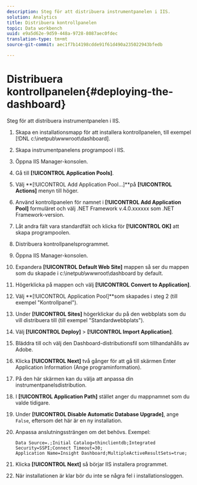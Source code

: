 ```yaml
---
description: Steg för att distribuera instrumentpanelen i IIS.
solution: Analytics
title: Distribuera kontrollpanelen
topic: Data workbench
uuid: e9a5d62e-9d59-448a-9728-8087aec0fdec
translation-type: tm+mt
source-git-commit: aec1f7b14198cdde91f61d490a235022943bfedb

---
```



# Distribuera kontrollpanelen{#deploying-the-dashboard}

Steg för att distribuera instrumentpanelen i IIS.

1. Skapa en installationsmapp för att installera kontrollpanelen, till exempel [!DNL c:\inetpub\wwwroot\dashboard].
1. Skapa instrumentpanelens programpool i IIS.
1. Öppna IIS Manager-konsolen.
1. Gå till **[!UICONTROL Application Pools]**.
1. Välj **[!UICONTROL Add Application Pool…]**på **[!UICONTROL Actions]** menyn till höger.
1. Använd kontrollpanelen för namnet i **[!UICONTROL Add Application Pool]** formuläret och välj .NET Framework v.4.0.xxxxxx som .NET Framework-version.
1. Låt andra fält vara standardfält och klicka för **[!UICONTROL OK]** att skapa programpoolen.
1. Distribuera kontrollpanelsprogrammet.
1. Öppna IIS Manager-konsolen.
1. Expandera **[!UICONTROL Default Web Site]** mappen så ser du mappen som du skapade i c:\inetpub\wwwroot\dashboard by default.
1. Högerklicka på mappen och välj **[!UICONTROL Convert to Application]**.
1. Välj **[!UICONTROL Application Pool]**som skapades i steg 2 (till exempel &quot;Kontrollpanel&quot;).
1. Under **[!UICONTROL Sites]** högerklickar du på den webbplats som du vill distribuera till (till exempel &quot;Standardwebbplats&quot;).
1. Välj **[!UICONTROL Deploy]** > **[!UICONTROL Import Application]**.
1. Bläddra till och välj den Dashboard-distributionsfil som tillhandahålls av Adobe.
1. Klicka **[!UICONTROL Next]** två gånger för att gå till skärmen Enter Application Information (Ange programinformation).
1. På den här skärmen kan du välja att anpassa din instrumentpanelsdistribution.
1. I **[!UICONTROL Application Path]** stället anger du mappnamnet som du valde tidigare.
1. Under **[!UICONTROL Disable Automatic Database Upgrade]**, ange `False`, eftersom det här är en ny installation.
1. Anpassa anslutningssträngen om det behövs. Exempel:

   ```
   Data Source=.;Initial Catalog=thinclientdb;Integrated Security=SSPI;Connect Timeout=30; 
   Application Name=Insight Dashboard;MultipleActiveResultSets=true;
   ```

1. Klicka **[!UICONTROL Next]** så börjar IIS installera programmet.
1. När installationen är klar bör du inte se några fel i installationsloggen.
